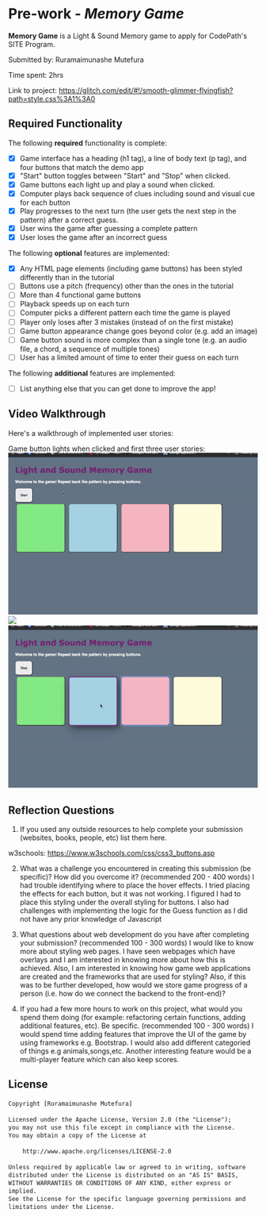 # Pre-work - *Memory Game*

**Memory Game** is a Light & Sound Memory game to apply for CodePath's SITE Program. 

Submitted by: Ruramaimunashe Mutefura

Time spent: 2hrs

Link to project: https://glitch.com/edit/#!/smooth-glimmer-flyingfish?path=style.css%3A1%3A0
## Required Functionality

The following **required** functionality is complete:

* [x] Game interface has a heading (h1 tag), a line of body text (p tag), and four buttons that match the demo app
* [x] "Start" button toggles between "Start" and "Stop" when clicked. 
* [x] Game buttons each light up and play a sound when clicked. 
* [x] Computer plays back sequence of clues including sound and visual cue for each button
* [x] Play progresses to the next turn (the user gets the next step in the pattern) after a correct guess. 
* [x] User wins the game after guessing a complete pattern
* [x] User loses the game after an incorrect guess

The following **optional** features are implemented:

* [x] Any HTML page elements (including game buttons) has been styled differently than in the tutorial
* [ ] Buttons use a pitch (frequency) other than the ones in the tutorial
* [ ] More than 4 functional game buttons
* [ ] Playback speeds up on each turn
* [ ] Computer picks a different pattern each time the game is played
* [ ] Player only loses after 3 mistakes (instead of on the first mistake)
* [ ] Game button appearance change goes beyond color (e.g. add an image)
* [ ] Game button sound is more complex than a single tone (e.g. an audio file, a chord, a sequence of multiple tones)
* [ ] User has a limited amount of time to enter their guess on each turn

The following **additional** features are implemented:

- [ ] List anything else that you can get done to improve the app!

## Video Walkthrough

Here's a walkthrough of implemented user stories:

Game button lights when clicked and first three user stories:
![](https://github.com/Rura-M/SITE-prework/blob/main/gif/ezgif.com-gif-maker%20(4).gif)
![](https://github.com/Rura-M/SITE-prework/blob/main/gif/Hnet-image.gif)
![](https://github.com/Rura-M/SITE-prework/blob/main/gif/ezgif.com-gif-maker%20(2).gif)

## Reflection Questions
1. If you used any outside resources to help complete your submission (websites, books, people, etc) list them here. 

w3schools: https://www.w3schools.com/css/css3_buttons.asp

2. What was a challenge you encountered in creating this submission (be specific)? How did you overcome it? (recommended 200 - 400 words) 
I had trouble identifying where to place the hover effects. I tried placing the effects for each button, but it was not working. I figured I had to place this styling under the overall styling for buttons. I also had challenges with implementing the logic for the Guess function as I did not have any prior knowledge of Javascript

3. What questions about web development do you have after completing your submission? (recommended 100 - 300 words) 
I would like to know more about styling web pages. I have seen webpages which have overlays and I am interested in knowing more about how this is achieved. Also, I am interested in knowing how game web applications are created and the frameworks that are used for styling? 
Also, if this was to be further developed, how would we store game progress of a person (i.e. how do we connect the backend to the front-end)?


4. If you had a few more hours to work on this project, what would you spend them doing (for example: refactoring certain functions, adding additional features, etc). Be specific. (recommended 100 - 300 words) 
I would spend time adding features that improve the UI of the game by using frameworks e.g. Bootstrap. 
I would also add different categoried of things e.g animals,songs,etc. Another interesting feature would be a multi-player feature which can also keep scores.




## License

    Copyright [Ruramaimunashe Mutefura]

    Licensed under the Apache License, Version 2.0 (the "License");
    you may not use this file except in compliance with the License.
    You may obtain a copy of the License at

        http://www.apache.org/licenses/LICENSE-2.0

    Unless required by applicable law or agreed to in writing, software
    distributed under the License is distributed on an "AS IS" BASIS,
    WITHOUT WARRANTIES OR CONDITIONS OF ANY KIND, either express or implied.
    See the License for the specific language governing permissions and
    limitations under the License.
